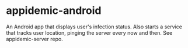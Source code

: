 # appidemic-android

An Android app that displays user's infection status. Also starts a service that tracks user location, pinging the server every now and then. See appidemic-server repo.

